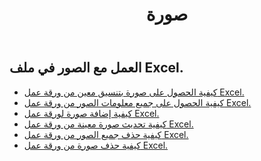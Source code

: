﻿---
title: صورة
second_title: Aspose.Cells Cloud Documen
type: docs
url: /ar/pictures/
aliases: [/working-with-pictures/]
keywords: Working with picture on an Excel worksheet
description: كيفية عمل Aspose.Cells Cloud REST APIs مع الصورة في ورقة عمل Excel. يدعم SDK أنواع لغات التطوير. وهي تشمل Android وC# وGo وJava وNodeJS وPerl وPHP وPython وRuby وswift.
weight: 100
---
## العمل مع الصور في ملف Excel.

- [كيفية الحصول على صورة بتنسيق معين من ورقة عمل Excel.](/cells/ar/pictures/get/)
- [كيفية الحصول على جميع معلومات الصور من ورقة عمل Excel.](/cells/ar/pictures/get-all/)
- [كيفية إضافة صورة لورقة عمل Excel.](/cells/ar/pictures/add/)
- [كيفية تحديث صورة معينة من ورقة عمل Excel.](/cells/ar/pictures/update/)
- [كيفية حذف جميع الصور من ورقة عمل Excel.](/cells/ar/pictures/clear/)
- [كيفية حذف صورة من ورقة عمل Excel.](/cells/ar/pictures/delete/)
